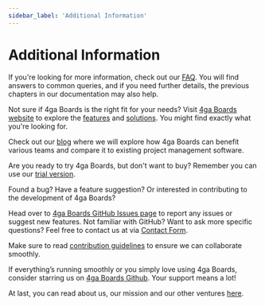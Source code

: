 ```yaml
---
sidebar_label: 'Additional Information'
---
```


# Additional Information
If you're looking for more information, check out our [FAQ](https://4gaboards.com/faq). You will find answers to common queries, and if you need further details, the previous chapters in our documentation may also help.

Not sure if 4ga Boards is the right fit for your needs? Visit [4ga Boards website](https://4gaboards.com/) to explore the [features](https://4gaboards.com/features) and [solutions](https://4gaboards.com/solutions). You might find exactly what you're looking for.

Check out our [blog](https://4gaboards.com/blog) where we will explore how 4ga Boards can benefit various teams and compare it to existing project management software. 

Are you ready to try 4ga Boards, but don't want to buy? Remember you can use our [trial version](https://4gaboards.com/).

Found a bug? Have a feature suggestion? Or interested in contributing to the development of 4ga Boards?

Head over to [4ga Boards GitHub Issues page](https://github.com/RARgames/4gaBoards/issues) to report any issues or suggest new features. Not familiar with GitHub? Want to ask more specific questions?  Feel free to contact us at via [Contact Form](https://4gaboards.com/contact).

Make sure to read [contribution guidelines](https://4gaboards.com/contribute) to ensure we can collaborate smoothly.

If everything’s running smoothly or you simply love using 4ga Boards, consider starring us on [4ga Boards Github](https://github.com/RARgames/4gaBoards). Your support means a lot!

At last, you can read about us, our mission and our other ventures [here](https://4gaboards.com/about).